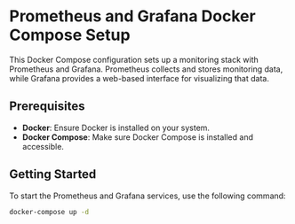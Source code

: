 # Prometheus and Grafana Docker Compose Setup

This Docker Compose configuration sets up a monitoring stack with Prometheus and Grafana. Prometheus collects and stores monitoring data, while Grafana provides a web-based interface for visualizing that data.

## Prerequisites

- **Docker**: Ensure Docker is installed on your system.
- **Docker Compose**: Make sure Docker Compose is installed and accessible.

## Getting Started

To start the Prometheus and Grafana services, use the following command:

```bash
docker-compose up -d
```
